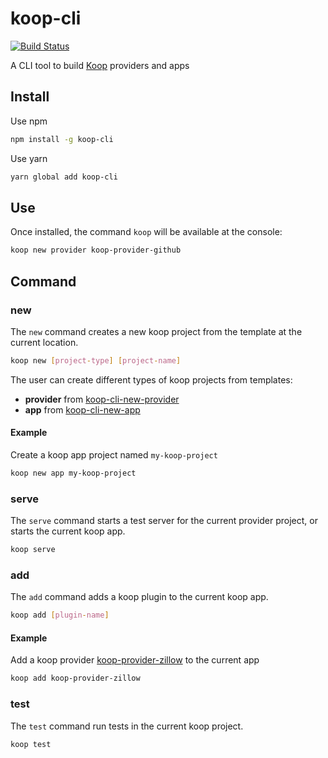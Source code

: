 # koop-cli

[![Build Status](https://travis-ci.org/haoliangyu/koop-cli.svg?branch=master)](https://travis-ci.org/haoliangyu/koop-cli)

A CLI tool to build [Koop](https://github.com/koopjs/koop) providers and apps

## Install

Use npm

``` bash
npm install -g koop-cli
```

Use yarn

``` bash
yarn global add koop-cli
```

## Use

Once installed, the command `koop` will be available at the console:

``` bash
koop new provider koop-provider-github
```

## Command

### new

The `new` command creates a new koop project from the template at the current location.

``` bash
koop new [project-type] [project-name]
```

The user can create different types of koop projects from templates:
* **provider** from [koop-cli-new-provider](https://github.com/haoliangyu/koop-cli/tree/master/src/templates/provider/project)
* **app** from [koop-cli-new-app](https://github.com/haoliangyu/koop-cli/tree/master/src/templates/app/project)

#### Example

Create a koop app project named `my-koop-project`

``` bash
koop new app my-koop-project
```

### serve

The `serve` command starts a test server for the current provider project, or starts the current koop app.

``` bash
koop serve
```

### add

The `add` command adds a koop plugin to the current koop app.

``` bash
koop add [plugin-name]
```

#### Example

Add a koop provider [koop-provider-zillow](https://www.npmjs.com/package/koop-provider-zillow) to the current app

``` bash
koop add koop-provider-zillow
```

### test

The `test` command run tests in the current koop project.

``` bash
koop test
```
